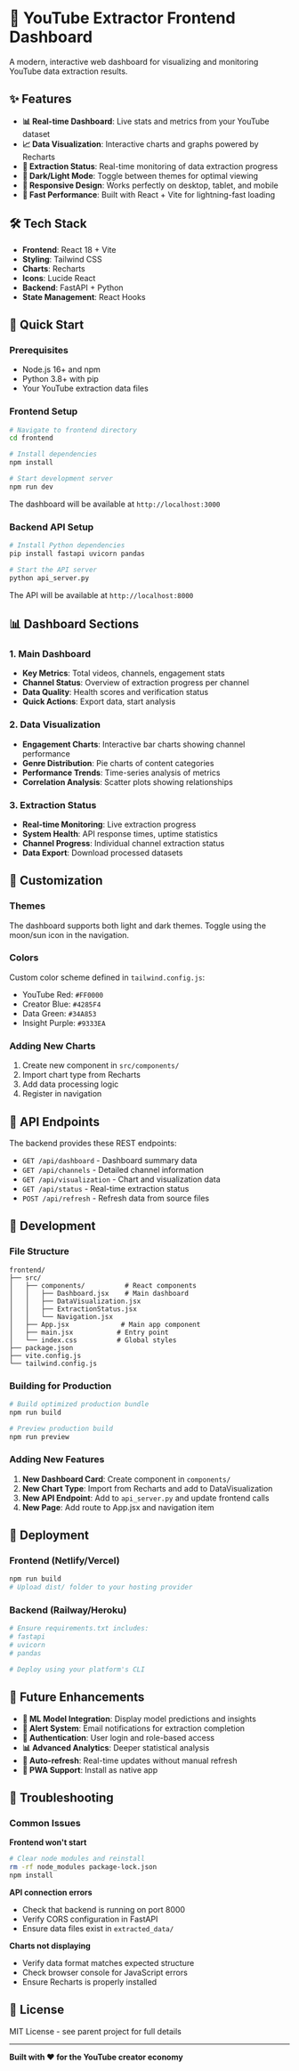 # 🎨 YouTube Extractor Frontend Dashboard

A modern, interactive web dashboard for visualizing and monitoring YouTube data extraction results.

## ✨ Features

- **📊 Real-time Dashboard**: Live stats and metrics from your YouTube dataset
- **📈 Data Visualization**: Interactive charts and graphs powered by Recharts
- **🔄 Extraction Status**: Real-time monitoring of data extraction progress
- **🌙 Dark/Light Mode**: Toggle between themes for optimal viewing
- **📱 Responsive Design**: Works perfectly on desktop, tablet, and mobile
- **🚀 Fast Performance**: Built with React + Vite for lightning-fast loading

## 🛠️ Tech Stack

- **Frontend**: React 18 + Vite
- **Styling**: Tailwind CSS
- **Charts**: Recharts
- **Icons**: Lucide React
- **Backend**: FastAPI + Python
- **State Management**: React Hooks

## 🚀 Quick Start

### Prerequisites
- Node.js 16+ and npm
- Python 3.8+ with pip
- Your YouTube extraction data files

### Frontend Setup

```bash
# Navigate to frontend directory
cd frontend

# Install dependencies
npm install

# Start development server
npm run dev
```

The dashboard will be available at `http://localhost:3000`

### Backend API Setup

```bash
# Install Python dependencies
pip install fastapi uvicorn pandas

# Start the API server
python api_server.py
```

The API will be available at `http://localhost:8000`

## 📊 Dashboard Sections

### 1. Main Dashboard
- **Key Metrics**: Total videos, channels, engagement stats
- **Channel Status**: Overview of extraction progress per channel
- **Data Quality**: Health scores and verification status
- **Quick Actions**: Export data, start analysis

### 2. Data Visualization
- **Engagement Charts**: Interactive bar charts showing channel performance
- **Genre Distribution**: Pie charts of content categories
- **Performance Trends**: Time-series analysis of metrics
- **Correlation Analysis**: Scatter plots showing relationships

### 3. Extraction Status
- **Real-time Monitoring**: Live extraction progress
- **System Health**: API response times, uptime statistics  
- **Channel Progress**: Individual channel extraction status
- **Data Export**: Download processed datasets

## 🎨 Customization

### Themes
The dashboard supports both light and dark themes. Toggle using the moon/sun icon in the navigation.

### Colors
Custom color scheme defined in `tailwind.config.js`:
- YouTube Red: `#FF0000`
- Creator Blue: `#4285F4` 
- Data Green: `#34A853`
- Insight Purple: `#9333EA`

### Adding New Charts
1. Create new component in `src/components/`
2. Import chart type from Recharts
3. Add data processing logic
4. Register in navigation

## 📡 API Endpoints

The backend provides these REST endpoints:

- `GET /api/dashboard` - Dashboard summary data
- `GET /api/channels` - Detailed channel information
- `GET /api/visualization` - Chart and visualization data
- `GET /api/status` - Real-time extraction status
- `POST /api/refresh` - Refresh data from source files

## 🔧 Development

### File Structure
```
frontend/
├── src/
│   ├── components/          # React components
│   │   ├── Dashboard.jsx    # Main dashboard
│   │   ├── DataVisualization.jsx
│   │   ├── ExtractionStatus.jsx
│   │   └── Navigation.jsx
│   ├── App.jsx             # Main app component
│   ├── main.jsx           # Entry point
│   └── index.css          # Global styles
├── package.json
├── vite.config.js
└── tailwind.config.js
```

### Building for Production

```bash
# Build optimized production bundle
npm run build

# Preview production build
npm run preview
```

### Adding New Features

1. **New Dashboard Card**: Create component in `components/`
2. **New Chart Type**: Import from Recharts and add to DataVisualization
3. **New API Endpoint**: Add to `api_server.py` and update frontend calls
4. **New Page**: Add route to App.jsx and navigation item

## 🚀 Deployment

### Frontend (Netlify/Vercel)
```bash
npm run build
# Upload dist/ folder to your hosting provider
```

### Backend (Railway/Heroku)
```bash
# Ensure requirements.txt includes:
# fastapi
# uvicorn
# pandas

# Deploy using your platform's CLI
```

## 🎯 Future Enhancements

- **🤖 ML Model Integration**: Display model predictions and insights
- **📧 Alert System**: Email notifications for extraction completion
- **🔐 Authentication**: User login and role-based access
- **📊 Advanced Analytics**: Deeper statistical analysis
- **🔄 Auto-refresh**: Real-time updates without manual refresh
- **📱 PWA Support**: Install as native app

## 🐛 Troubleshooting

### Common Issues

**Frontend won't start**
```bash
# Clear node modules and reinstall
rm -rf node_modules package-lock.json
npm install
```

**API connection errors**
- Check that backend is running on port 8000
- Verify CORS configuration in FastAPI
- Ensure data files exist in `extracted_data/`

**Charts not displaying**
- Verify data format matches expected structure
- Check browser console for JavaScript errors
- Ensure Recharts is properly installed

## 📝 License

MIT License - see parent project for full details

---

**Built with ❤️ for the YouTube creator economy**
